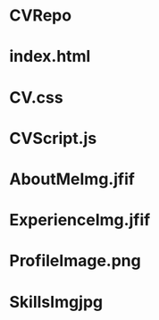 # CVRepo
# index.html
# CV.css
# CVScript.js
# AboutMeImg.jfif
# ExperienceImg.jfif
# ProfileImage.png
# SkillsImgjpg
